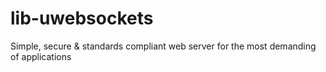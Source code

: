 # lib-uwebsockets
Simple, secure &amp; standards compliant web server for the most demanding of applications 
